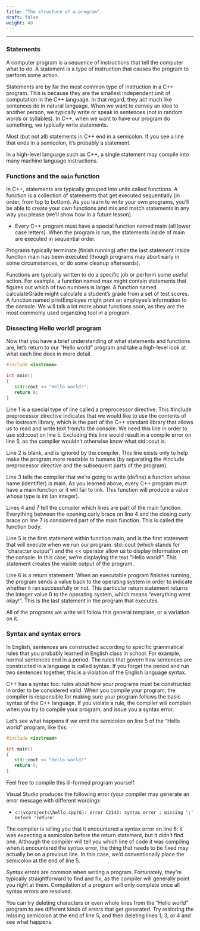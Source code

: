 ```yaml
---
title: "The structure of a program" 
draft: false
weight: 40
---
```


---

### Statements

A computer program is a sequence of instructions that tell the computer what to do. A statement is a type of instruction that causes the program to perform some action.

Statements are by far the most common type of instruction in a C++ program. This is because they are the smallest independent unit of computation in the C++ language. In that regard, they act much like sentences do in natural language. When we want to convey an idea to another person, we typically write or speak in sentences (not in random words or syllables). In C++, when we want to have our program do something, we typically write statements.

Most (but not all) statements in C++ end in a semicolon. If you see a line that ends in a semicolon, it’s probably a statement.

In a high-level language such as C++, a single statement may compile into many machine language instructions.

### Functions and the `main` function

In C++, statements are typically grouped into units called functions. A function is a collection of statements that get executed sequentially (in order, from top to bottom). As you learn to write your own programs, you’ll be able to create your own functions and mix and match statements in any way you please (we’ll show how in a future lesson).

- Every C++ program must have a special function named main (all lower case letters). When the program is run, the statements inside of main are executed in sequential order.

Programs typically terminate (finish running) after the last statement inside function main has been executed (though programs may abort early in some circumstances, or do some cleanup afterwards).

Functions are typically written to do a specific job or perform some useful action. For example, a function named max might contain statements that figures out which of two numbers is larger. A function named calculateGrade might calculate a student’s grade from a set of test scores. A function named printEmployee might print an employee’s information to the console. We will talk a lot more about functions soon, as they are the most commonly used organizing tool in a program.

### Dissecting Hello world! program

Now that you have a brief understanding of what statements and functions are, let’s return to our “Hello world” program and take a high-level look at what each line does in more detail.

```cpp
#include <iostream>

int main()
{
   std::cout << "Hello world!";
   return 0;
}
```

Line 1 is a special type of line called a preprocessor directive. This #include preprocessor directive indicates that we would like to use the contents of the iostream library, which is the part of the C++ standard library that allows us to read and write text from/to the console. We need this line in order to use std::cout on line 5. Excluding this line would result in a compile error on line 5, as the compiler wouldn’t otherwise know what std::cout is.

Line 2 is blank, and is ignored by the compiler. This line exists only to help make the program more readable to humans (by separating the #include preprocessor directive and the subsequent parts of the program).

Line 3 tells the compiler that we’re going to write (define) a function whose name (identifier) is main. As you learned above, every C++ program must have a main function or it will fail to link. This function will produce a value whose type is int (an integer).

Lines 4 and 7 tell the compiler which lines are part of the main function. Everything between the opening curly brace on line 4 and the closing curly brace on line 7 is considered part of the main function. This is called the function body.

Line 5 is the first statement within function main, and is the first statement that will execute when we run our program. std::cout (which stands for “character output”) and the << operator allow us to display information on the console. In this case, we’re displaying the text “Hello world!”. This statement creates the visible output of the program.

Line 6 is a return statement. When an executable program finishes running, the program sends a value back to the operating system in order to indicate whether it ran successfully or not. This particular return statement returns the integer value 0 to the operating system, which means “everything went okay!”. This is the last statement in the program that executes.

All of the programs we write will follow this general template, or a variation on it.

### Syntax and syntax errors

In English, sentences are constructed according to specific grammatical rules that you probably learned in English class in school. For example, normal sentences end in a period. The rules that govern how sentences are constructed in a language is called syntax. If you forget the period and run two sentences together, this is a violation of the English language syntax.

C++ has a syntax too: rules about how your programs must be constructed in order to be considered valid. When you compile your program, the compiler is responsible for making sure your program follows the basic syntax of the C++ language. If you violate a rule, the compiler will complain when you try to compile your program, and issue you a syntax error.

Let’s see what happens if we omit the semicolon on line 5 of the “Hello world” program, like this:

```cpp
#include <iostream>

int main()
{
   std::cout << "Hello world!"
   return 0;
}
```

Feel free to compile this ill-formed program yourself.

Visual Studio produces the following error (your compiler may generate an error message with different wording):

- `c:\vcprojects\hello.cpp(6): error C2143: syntax error : missing ';' before 'return'`

The compiler is telling you that it encountered a syntax error on line 6: it was expecting a semicolon before the return statement, but it didn’t find one. Although the compiler will tell you which line of code it was compiling when it encountered the syntax error, the thing that needs to be fixed may actually be on a previous line. In this case, we’d conventionally place the semicolon at the end of line 5.

Syntax errors are common when writing a program. Fortunately, they’re typically straightforward to find and fix, as the compiler will generally point you right at them. Compilation of a program will only complete once all syntax errors are resolved.

You can try deleting characters or even whole lines from the “Hello world” program to see different kinds of errors that get generated. Try restoring the missing semicolon at the end of line 5, and then deleting lines 1, 3, or 4 and see what happens.